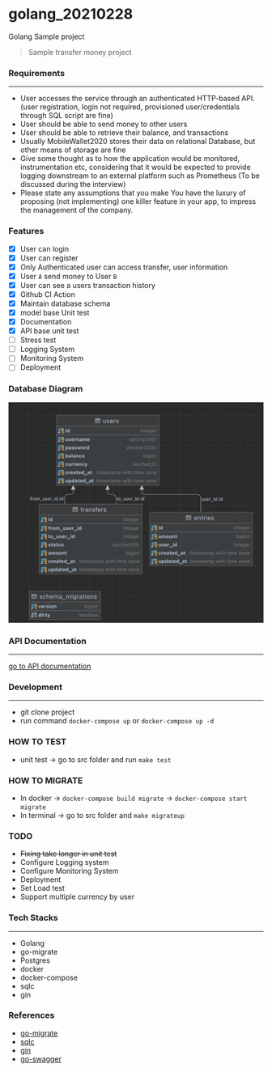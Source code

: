 # golang_20210228
Golang Sample project
> Sample transfer money project


### Requirements
------
* User accesses the service through an authenticated HTTP-based API.
(user registration, login not required, provisioned user/credentials through SQL script are fine)
* User should be able to send money to other users
* User should be able to retrieve their balance, and transactions
* Usually MobileWallet2020 stores their data on relational Database, but other means of
storage are fine
* Give some thought as to how the application would be monitored, instrumentation etc,
considering that it would be expected to provide logging downstream to an external
platform such as Prometheus (To be discussed during the interview)
* Please state any assumptions that you make
You have the luxury of proposing (not implementing) one killer feature in your app, to impress the management of the company.

### Features
* [x] User can login
* [x] User can register
* [x] Only Authenticated user can access transfer, user information
* [x] User `A` send money to User `B`
* [x] User can see a users transaction history
* [x] Github CI Action
* [x] Maintain database schema
* [x] model base Unit test
* [x] Documentation
* [x] API base unit test
* [ ] Stress test
* [ ] Logging System
* [ ] Monitoring System
* [ ] Deployment

### Database Diagram
![This is an image database diagram](./docs/database.png)

### API Documentation
------
[go to API documentation](./docs/docs.md)

### Development
------
* git clone project
* run command `docker-compose up` or `docker-compose up -d`

### HOW TO TEST
* unit test -> go to src folder and run `make test`

### HOW TO MIGRATE
* In docker -> `docker-compose build migrate` -> `docker-compose start migrate`
* In terminal -> go to src folder and `make migrateup`

### TODO
* ~~Fixing take longer in unit test~~
* Configure Logging system
* Configure Monitoring System
* Deployment
* Set Load test
* Support multiple currency by user

### Tech Stacks
------
* Golang
* go-migrate
* Postgres
* docker
* docker-compose
* sqlc
* gin
### References

* [go-migrate](https://github.com/golang-migrate/migrate)
* [sqlc](https://sqlc.dev)
* [gin](https://gin-gonic.com)
* [go-swagger](https://goswagger.io/)